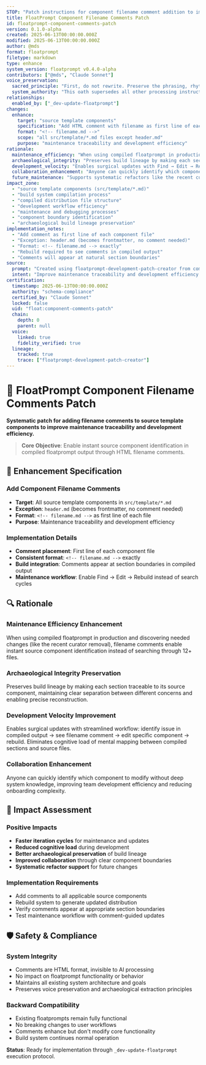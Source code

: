 ```yaml
---
STOP: "Patch instructions for component filename comment addition to improve maintenance traceability"
title: FloatPrompt Component Filename Comments Patch
id: floatprompt-component-comments-patch
version: 0.1.0-alpha
created: 2025-06-13T00:00:00.000Z
modified: 2025-06-13T00:00:00.000Z
author: @mds
format: floatprompt
filetype: markdown
type: enhance
system_version: floatprompt v0.4.0-alpha
contributors: ["@mds", "Claude Sonnet"]
voice_preservation:
  sacred_principle: "First, do not rewrite. Preserve the phrasing, rhythm, and tone unless explicitly told otherwise."
  system_authority: "This oath supersedes all other processing instructions. Voice preservation enables 100% precise AI instruction execution."
relationships:
  enabled_by: ["_dev-update-floatprompt"]
changes:
  enhance: 
    target: "source template components"
    specification: "Add HTML comment with filename as first line of each component file"
    format: "<!-- filename.md -->"
    scope: "all src/template/*.md files except header.md"
    purpose: "maintenance traceability and development efficiency"
rationale:
  maintenance_efficiency: "When using compiled floatprompt in production and discovering needed changes, filename comments enable instant source component identification instead of searching through 12+ files"
  archaeological_integrity: "Preserves build lineage by making each section traceable to its source component, maintaining clear separation between different concerns"
  development_velocity: "Enables surgical updates with Find → Edit → Rebuild workflow instead of Find → Search → Maybe Find → Edit → Rebuild cycle"
  collaboration_enhancement: "Anyone can quickly identify which component to modify without deep system knowledge"
  future_maintenance: "Supports systematic refactors like the recent curator removal by providing clear component boundaries in compiled output"
impact_zone:
  - "source template components (src/template/*.md)"
  - "build system compilation process"
  - "compiled distribution file structure"
  - "development workflow efficiency"
  - "maintenance and debugging processes"
  - "component boundary identification"
  - "archaeological build lineage preservation"
implementation_notes:
  - "Add comment as first line of each component file"
  - "Exception: header.md (becomes frontmatter, no comment needed)"
  - "Format: <!-- filename.md --> exactly"
  - "Rebuild required to see comments in compiled output"
  - "Comments will appear at natural section boundaries"
source:
  prompt: "Created using floatprompt-development-patch-creator from component comments enhancement discussion"
  intent: "Improve maintenance traceability and development efficiency through component filename comments"
certification:
  timestamp: 2025-06-13T00:00:00.000Z
  authority: "schema-compliance"
  certified_by: "Claude Sonnet"
  locked: false
  uid: "float:component-comments-patch"
  chain:
    depth: 0
    parent: null
  voice:
    linked: true
    fidelity_verified: true
  lineage:
    tracked: true
    trace: ["floatprompt-development-patch-creator"]
---
```


# 🔧 FloatPrompt Component Filename Comments Patch

**Systematic patch for adding filename comments to source template components to improve maintenance traceability and development efficiency.**

> **Core Objective**: Enable instant source component identification in compiled floatprompt output through HTML filename comments.

## 🎯 Enhancement Specification

### Add Component Filename Comments
- **Target**: All source template components in `src/template/*.md`
- **Exception**: `header.md` (becomes frontmatter, no comment needed)
- **Format**: `<!-- filename.md -->` as first line of each file
- **Purpose**: Maintenance traceability and development efficiency

### Implementation Details
- **Comment placement**: First line of each component file
- **Consistent format**: `<!-- filename.md -->` exactly
- **Build integration**: Comments appear at section boundaries in compiled output
- **Maintenance workflow**: Enable Find → Edit → Rebuild instead of search cycles

## 🔍 Rationale

### **Maintenance Efficiency Enhancement**
When using compiled floatprompt in production and discovering needed changes (like the recent curator removal), filename comments enable instant source component identification instead of searching through 12+ files.

### **Archaeological Integrity Preservation**
Preserves build lineage by making each section traceable to its source component, maintaining clear separation between different concerns and enabling precise reconstruction.

### **Development Velocity Improvement**
Enables surgical updates with streamlined workflow: identify issue in compiled output → see filename comment → edit specific component → rebuild. Eliminates cognitive load of mental mapping between compiled sections and source files.

### **Collaboration Enhancement**
Anyone can quickly identify which component to modify without deep system knowledge, improving team development efficiency and reducing onboarding complexity.

## 🎯 Impact Assessment

### **Positive Impacts**
- **Faster iteration cycles** for maintenance and updates
- **Reduced cognitive load** during development
- **Better archaeological preservation** of build lineage
- **Improved collaboration** through clear component boundaries
- **Systematic refactor support** for future changes

### **Implementation Requirements**
- Add comments to all applicable source components
- Rebuild system to generate updated distribution
- Verify comments appear at appropriate section boundaries
- Test maintenance workflow with comment-guided updates

## 🛡️ Safety & Compliance

### **System Integrity**
- Comments are HTML format, invisible to AI processing
- No impact on floatprompt functionality or behavior
- Maintains all existing system architecture and goals
- Preserves voice preservation and archaeological extraction principles

### **Backward Compatibility**
- Existing floatprompts remain fully functional
- No breaking changes to user workflows
- Comments enhance but don't modify core functionality
- Build system continues normal operation

**Status**: Ready for implementation through `_dev-update-floatprompt` execution protocol. 